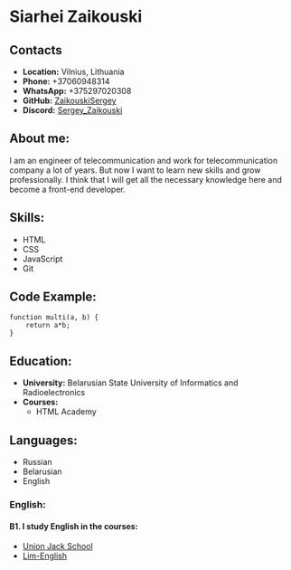 # __Siarhei Zaikouski__
## __Contacts__
* __Location:__ Vilnius, Lithuania
* __Phone:__ +37060948314
* __WhatsApp:__ +375297020308
* __GitHub:__ [ZaikouskiSergey](https://github.com/ZaikouskiSergey)
* __Discord:__ [Sergey_Zaikouski](Sergey_Zaikouski#6658)
## __About me:__

I am an engineer of telecommunication and work for telecommunication company a lot of years. But now I want to  learn new skills and grow professionally. I think that I will get all the necessary knowledge here and become a front-end developer. 
## __Skills:__
* HTML
* CSS
* JavaScript
* Git

## Code Example:
```
function multi(a, b) {
    return a*b;
}
```
## __Education:__
* __University:__ Belarusian State University of Informatics and Radioelectronics
* __Courses:__ 
    + HTML Academy

## __Languages:__
* Russian
* Belarusian
* English
### __English:__
#### __B1.__ I study English in the courses:
* [Union Jack School](https://unionjack.by/)
* [Lim-English](https://lim-english.com/)
 



